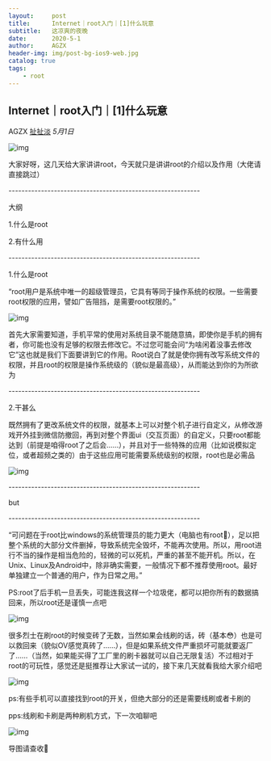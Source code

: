 ```yaml
---
layout:     post
title:      Internet｜root入门｜[1]什么玩意
subtitle:   这凉爽的夜晚
date:       2020-5-1
author:     AGZX
header-img: img/post-bg-ios9-web.jpg
catalog: true
tags:
    - root
---
```


## Internet｜root入门｜[1]什么玩意

AGZX [扯扯淡](javascript:void(0);) *5月1日*



![img](https://mmbiz.qpic.cn/mmbiz_jpg/tMsLbdfwxoOoZ0tMhs3omXrt591yRib16dKTDDnIZU3hNZfOqHjiblPefuy9MYbAibuNzKJm5UfMNEWyctTEuYNug/640?wx_fmt=jpeg&tp=webp&wxfrom=5&wx_lazy=1&wx_co=1)


大家好呀，这几天给大家讲讲root，今天就只是讲讲root的介绍以及作用（大佬请直接跳过）

\-----------------------------------------------------------

大纲

1.什么是root

2.有什么用

\-----------------------------------------------------------

1.什么是root

“root用户是系统中唯一的超级管理员，它具有等同于操作系统的权限。一些需要root权限的应用，譬如广告阻挡，是需要root权限的。”

![img](https://mmbiz.qpic.cn/mmbiz_jpg/tMsLbdfwxoOoZ0tMhs3omXrt591yRib16H36n2ibQ6tXT1JyAoWicaBDW7ml2a66w0kwiaMvEz81Ts1YOOQt0fAKJQ/640?wx_fmt=jpeg&tp=webp&wxfrom=5&wx_lazy=1&wx_co=1)

首先大家需要知道，手机平常的使用对系统目录不能随意搞，即使你是手机的拥有者，你可能也没有足够的权限去修改它。不过您可能会问“为啥闲着没事去修改它”这也就是我们下面要讲到它的作用。Root说白了就是使你拥有改写系统文件的权限，并且root的权限是操作系统级的（貌似是最高级），从而能达到你的为所欲为

\-----------------------------------------------------------

2.干甚么

既然拥有了更改系统文件的权限，就基本上可以对整个机子进行自定义，从修改游戏开外挂到微信防撤回，再到对整个界面ui（交互页面）的自定义，只要root都能达到（前提是咱得root了之后会……），并且对于一些特殊的应用（比如说模拟定位，或者超频之类的）由于这些应用可能需要系统级别的权限，root也是必需品

![img](https://mmbiz.qpic.cn/mmbiz_jpg/tMsLbdfwxoOoZ0tMhs3omXrt591yRib163KQWGvwxcVYknfVmyKP8ZpeFwOq8qKxWRDX4pDicbwiaxjg4f7aiaIDmQ/640?wx_fmt=jpeg&tp=webp&wxfrom=5&wx_lazy=1&wx_co=1)



\-----------------------------------------------------------

but

\-----------------------------------------------------------

“可问题在于root比windows的系统管理员的能力更大（电脑也有root🌚），足以把整个系统的大部分文件删掉，导致系统完全毁坏，不能再次使用。所以，用root进行不当的操作是相当危险的，轻微的可以死机，严重的甚至不能开机。所以，在Unix、Linux及Android中，除非确实需要，一般情况下都不推荐使用root。最好单独建立一个普通的用户，作为日常之用。”

PS:root了后手机一旦丢失，可能连我这样一个垃圾佬，都可以把你所有的数据搞回来，所以root还是谨慎一点吧

![img](https://mmbiz.qpic.cn/mmbiz_jpg/tMsLbdfwxoOoZ0tMhs3omXrt591yRib16ANQ6guMFic9FfP6icm8oPNR0oQ49QwN06gAdd299cAn7MQjyX9fzicFPQ/640?wx_fmt=jpeg&tp=webp&wxfrom=5&wx_lazy=1&wx_co=1)



很多烈士在刷root的时候变砖了无数，当然如果会线刷的话，砖（基本😳）也是可以救回来（貌似OV感觉真砖了……），但是如果系统文件严重损坏可能就要返厂了……（当然，如果能买得了工厂里的刷卡器就可以自己无限复活）不过相对于root的可玩性，感觉还是挺推荐让大家试一试的，接下来几天就看我给大家介绍吧

![img](https://mmbiz.qpic.cn/mmbiz_jpg/tMsLbdfwxoOoZ0tMhs3omXrt591yRib16qDjKWRLopapO6Q97hrTkQmE6AtAibtptrUvT42iblvRHkl88icuQlibYXQ/640?wx_fmt=jpeg&tp=webp&wxfrom=5&wx_lazy=1&wx_co=1)



ps:有些手机可以直接找到root的开关，但绝大部分的还是需要线刷或者卡刷的

pps:线刷和卡刷是两种刷机方式，下一次咱聊吧

![img](https://mmbiz.qpic.cn/mmbiz_jpg/tMsLbdfwxoOoZ0tMhs3omXrt591yRib16IJaz7kO2ex98HiaEqqFqG5KK7icO8ia73x6ExrfjFPl1icsG5p6tG2wtPw/640?wx_fmt=jpeg&tp=webp&wxfrom=5&wx_lazy=1&wx_co=1)

导图请查收🌹